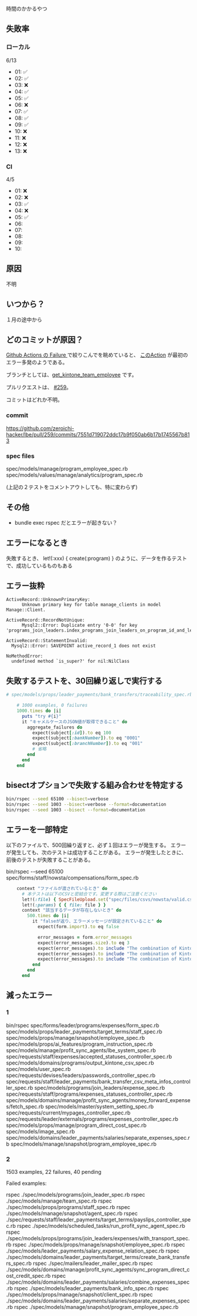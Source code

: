 時間のかかるやつ


## 失敗率
### ローカル
6/13

- 01: ✅
- 02: ✅
- 03: ❌
- 04: ✅
- 05: ✅
- 06: ❌
- 07: ✅
- 08: ✅
- 09: ✅
- 10: ❌
- 11: ❌
- 12: ❌
- 13: ❌


### CI
4/5

- 01: ❌
- 02: ❌
- 03: ✅
- 04: ❌
- 05: ✅
- 06:
- 07:
- 08:
- 09:
- 10:



## 原因
不明

## いつから？
１月の途中から

## どのコミットが原因？
[Github Actions の Failure ](https://github.com/zeroichi-hacker/lbe/actions?query=is%3Afailure) で絞りこんでを眺めていると、 [このAction](https://github.com/zeroichi-hacker/lbe/actions/runs/7332586728)
 が最初のエラー多発のようである。

ブランチとしては、[get_kintone_team_employee](https://github.com/zeroichi-hacker/lbe/commits/feature/v2.0.3/get_kintone_team_employee/) です。

プルリクエストは、 [#259](https://github.com/zeroichi-hacker/lbe/pull/259)。

コミットはどれか不明。

### commit
https://github.com/zeroichi-hacker/lbe/pull/259/commits/7551d719072ddc17b9f050ab6b17b1745567b813

### spec files
spec/models/manage/program_employee_spec.rb
spec/models/values/manage/analytics/program_spec.rb

(上記の２テストをコメントアウトしても、特に変わらず)


## その他
- bundle exec rspec だとエラーが起きない？






## エラーになるとき
失敗するとき、
let!(:xxx) { create(:program) }
のように、データを作るテストで、成功しているものもある


## エラー抜粋
```
ActiveRecord::UnknownPrimaryKey:
      Unknown primary key for table manage_clients in model Manage::Client.

ActiveRecord::RecordNotUnique:
      Mysql2::Error: Duplicate entry '0-0' for key 'programs_join_leaders.index_programs_join_leaders_on_program_id_and_leader_id'

ActiveRecord::StatementInvalid:
  Mysql2::Error: SAVEPOINT active_record_1 does not exist

NoMethodError:
  undefined method `is_super?' for nil:NilClass
```

## 失敗するテストを、30回繰り返しで実行する
```rb
# spec/models/props/leader_payments/bank_transfers/traceability_spec.rb

    # 1000 examples, 0 failures
    1000.times do |i|
      puts "try #{i}"
      it "キャメルケースのJSON値が取得できること" do
        aggregate_failures do
          expect(subject[:id]).to eq 100
          expect(subject[:bankNumber]).to eq "0001"
          expect(subject[:branchNumber]).to eq "001"
          # 省略
        end
      end
    end

```


## bisectオプションで失敗する組み合わせを特定する
```sh
bin/rspec --seed 65100 --bisect=verbose
bin/rspec --seed 1003 --bisect=verbose --format=documentation
bin/rspec --seed 1003 --bisect --format=documentation
```


## エラーを一部特定
以下のファイルで、500回繰り返すと、必ず１回はエラーが発生する。
エラーが発生しても、次のテストは成功することがある。
エラーが発生したときに、前後のテストが失敗することがある。

bin/rspec --seed 65100 spec/forms/staff/nowsta/compensations/form_spec.rb

```rb
    context "ファイルが渡されているとき" do
      # 本テストは以下のCSVと密結合です。変更する際はご注意ください
      let!(:file) { SpecFileUpload.set("spec/files/csvs/nowsta/valid.csv", "text/plain", true) }
      let!(:params) { { file: file } }
      context "該当するデータが存在しないとき" do
        500.times do |i|
          it "falseが返り、エラーメッセージが設定されていること" do
            expect(form.import).to eq false

            error_messages = form.error_messages
            expect(error_messages.size).to eq 3
            expect(error_messages).to include "The combination of Kintone Program ID: 101 and email address: ishigaki@example.com was not found in system."
            expect(error_messages).to include "The combination of Kintone Program ID: 102 and email address: mizuno@example.com was not found in system."
            expect(error_messages).to include "The combination of Kintone Program ID: 103 and email address: foo@example.com was not found in system."
          end
        end
      end
```


## 減ったエラー
### 1
bin/rspec
spec/forms/leader/programs/expenses/form_spec.rb
spec/models/props/leader_payments/target_terms/staff_spec.rb
spec/models/props/manage/snapshot/employee_spec.rb
spec/models/props/ai_features/program_instruction_spec.rb
spec/models/manage/profit_sync_agents/lbe_system_spec.rb
spec/requests/staff/expenses/accepted_statuses_controller_spec.rb
spec/models/domains/programs/output_kintone_csv_spec.rb
spec/models/user_spec.rb
spec/requests/devises/leaders/passwords_controller_spec.rb
spec/requests/staff/leader_payments/bank_transfer_csv_meta_infos_controller_spec.rb
spec/models/programs/join_leaders/expense_spec.rb
spec/requests/staff/programs/expenses_statuses_controller_spec.rb
spec/models/domains/manage/profit_sync_agents/money_forward_expenses/fetch_spec.rb
spec/models/master/system_setting_spec.rb
spec/requests/current/mypages_controller_spec.rb
spec/requests/leader/externals/programs/expenses_controller_spec.rb
spec/models/props/manage/program_direct_cost_spec.rb
spec/models/image_spec.rb
spec/models/domains/leader_payments/salaries/separate_expenses_spec.rb
spec/models/manage/snapshot/program_employee_spec.rb

### 2
1503 examples, 22 failures, 40 pending

Failed examples:

rspec ./spec/models/programs/join_leader_spec.rb
rspec ./spec/models/manage/team_spec.rb
rspec ./spec/models/props/programs/staff_spec.rb
rspec ./spec/models/manage/snapshot/agent_spec.rb
rspec ./spec/requests/staff/leader_payments/target_terms/payslips_controller_spec.rb
rspec ./spec/models/scheduled_tasks/run_profit_sync_agent_spec.rb
rspec ./spec/models/props/programs/join_leaders/expenses/with_transport_spec.rb
rspec ./spec/models/props/manage/snapshot/employee_spec.rb
rspec ./spec/models/leader_payments/salary_expense_relation_spec.rb
rspec ./spec/models/domains/leader_payments/target_terms/create_bank_transfers_spec.rb
rspec ./spec/mailers/leader_mailer_spec.rb
rspec ./spec/models/domains/manage/profit_sync_agents/sync_program_direct_cost_credit_spec.rb
rspec ./spec/models/domains/leader_payments/salaries/combine_expenses_spec.rb
rspec ./spec/models/leader_payments/bank_info_spec.rb
rspec ./spec/models/props/manage/snapshot/client_spec.rb
rspec ./spec/models/domains/leader_payments/salaries/separate_expenses_spec.rb
rspec ./spec/models/manage/snapshot/program_employee_spec.rb

